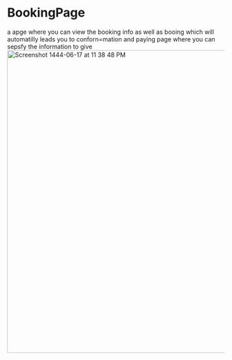 # BookingPage
a apge where you can view the booking info as well as booing which will automatilly leads you to conforn=mation and paying page where you can sepsfy the information to give 
<img width="701" alt="Screenshot 1444-06-17 at 11 38 48 PM" src="https://user-images.githubusercontent.com/90031791/211657287-2f7b75f9-bfd3-4912-b250-2353454034da.png">
